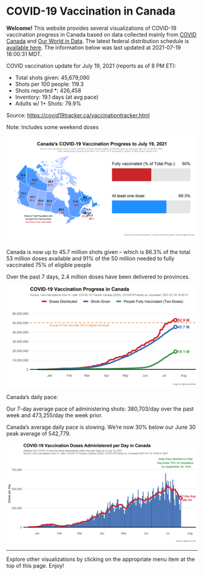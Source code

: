 COVID-19 Vaccination in Canada
==============================

**Welcome!** This website provides several visualizations of COVID-19
vaccination progress in Canada based on data collected mainly from
[COVID Canada](https://covid19tracker.ca/vaccinationtracker.html) and
[Our World in Data](https://ourworldindata.org/covid-vaccinations). The
latest federal distribution schedule is [available
here](https://www.canada.ca/en/public-health/services/diseases/2019-novel-coronavirus-infection/prevention-risks/covid-19-vaccine-treatment/vaccine-rollout.html).
The information below was last updated at 2021-07-19 18:00:31 MDT.

COVID vaccination update for July 19, 2021 (reports as of 8 PM ET):

-   Total shots given: 45,679,090
-   Shots per 100 people: 119.3
-   Shots reported \*: 426,458
-   Inventory: 19.1 days (at avg pace)
-   Adults w/ 1+ Shots: 79.9%

Source:
<a href="https://covid19tracker.ca/vaccinationtracker.html" class="uri">https://covid19tracker.ca/vaccinationtracker.html</a>

Note: Includes some weekend doses

![](Plots/plot_main.png)

Canada is now up to 45.7 million shots given – which is 86.3% of the
total 53 million doses available and 91% of the 50 million needed to
fully vaccinated 75% of eligible people

Over the past 7 days, 2.4 million doses have been delivered to
provinces.

![](Plots/plot_total.png)

Canada’s daily pace:

Our 7-day average pace of administering shots: 380,703/day over the past
week and 473,255/day the week prior.

Canada’s average daily pace is slowing. We’re now 30% below our June 30
peak average of 542,779.

![](Plots/pace_national.png)

------------------------------------------------------------------------

Explore other visualizations by clicking on the appropriate menu item at
the top of this page. Enjoy!
